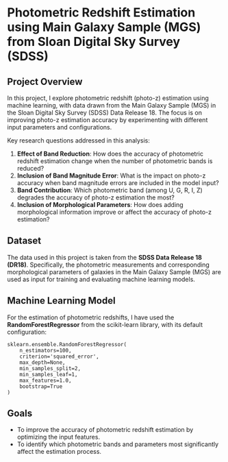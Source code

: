 <h1>Photometric Redshift Estimation using Main Galaxy Sample (MGS) from Sloan Digital Sky Survey (SDSS)</h1>

<h2>Project Overview</h2>

<p>In this project, I explore photometric redshift (photo-z) estimation using machine learning, with data drawn from the Main Galaxy Sample (MGS) in the Sloan Digital Sky Survey (SDSS) Data Release 18. The focus is on improving photo-z estimation accuracy by experimenting with different input parameters and configurations.</p>

<p>Key research questions addressed in this analysis:</p>
<ol>
    <li><strong>Effect of Band Reduction</strong>: How does the accuracy of photometric redshift estimation change when the number of photometric bands is reduced?</li>
    <li><strong>Inclusion of Band Magnitude Error</strong>: What is the impact on photo-z accuracy when band magnitude errors are included in the model input?</li>
    <li><strong>Band Contribution</strong>: Which photometric band (among U, G, R, I, Z) degrades the accuracy of photo-z estimation the most?</li>
    <li><strong>Inclusion of Morphological Parameters</strong>: How does adding morphological information improve or affect the accuracy of photo-z estimation?</li>
</ol>

<h2>Dataset</h2>

<p>The data used in this project is taken from the <strong>SDSS Data Release 18 (DR18)</strong>. Specifically, the photometric measurements and corresponding morphological parameters of galaxies in the Main Galaxy Sample (MGS) are used as input for training and evaluating machine learning models.</p>

<h2>Machine Learning Model</h2>

<p>For the estimation of photometric redshifts, I have used the <strong>RandomForestRegressor</strong> from the scikit-learn library, with its default configuration:</p>

<pre>
<code>sklearn.ensemble.RandomForestRegressor(
    n_estimators=100,
    criterion='squared_error',
    max_depth=None,
    min_samples_split=2,
    min_samples_leaf=1,
    max_features=1.0,
    bootstrap=True
)</code>
</pre>

<h2>Goals</h2>

<ul>
    <li>To improve the accuracy of photometric redshift estimation by optimizing the input features.</li>
    <li>To identify which photometric bands and parameters most significantly affect the estimation process.</li>
</ul>
